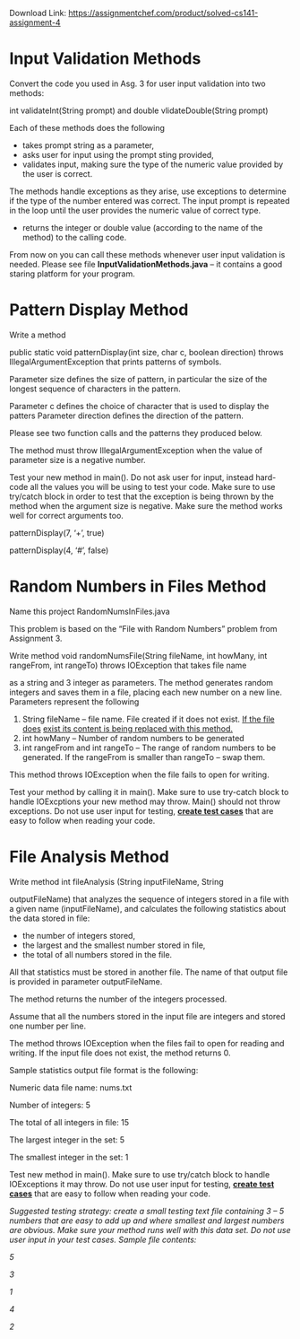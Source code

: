 Download Link: https://assignmentchef.com/product/solved-cs141-assignment-4
<br>
<h1>Input Validation Methods</h1>

<strong> </strong>

Convert the code you used in Asg. 3 for user input validation into two methods:

int validateInt(String prompt) and  double vlidateDouble(String prompt)

Each of these methods does the following

<ul>

 <li>takes prompt string as a parameter,</li>

 <li>asks user for input using the prompt sting provided,</li>

 <li>validates input, making sure the type of the numeric value provided by the user is correct.</li>

</ul>

The methods handle exceptions as they arise, use exceptions to determine if the type of the number entered was correct. The input prompt is repeated in the loop until the user provides the numeric value of correct type.

<ul>

 <li>returns the integer or double value (according to the name of the method) to the calling code.</li>

</ul>

From now on you can call these methods whenever user input validation is needed.  Please see file <strong>InputValidationMethods.java</strong> – it contains a good staring platform for your program.

<strong> </strong>

<strong> </strong>

<strong> </strong>

<h1>Pattern Display Method</h1>

Write a method

public static void patternDisplay(int size, char c, boolean direction) throws IllegalArgumentException that prints patterns of symbols.

Parameter size defines the size of pattern, in particular the size of the longest sequence of characters in the pattern.

Parameter c defines the choice of character that is used to display the patters Parameter direction defines the direction of the pattern.

Please see two function calls and the patterns they produced below.

The method must throw IllegalArgumentException when the value of parameter size is a negative number.




Test your new method in main(). Do not ask user for input, instead hard-code all the values you will be using to test your code. Make sure to use try/catch block in order to test that the exception is being thrown by the method when the argument size is negative. Make sure the method works well for correct arguments too.




patternDisplay(7, ‘+’, true)




























patternDisplay(4, ‘#’, false)

####

###

##

#

<strong> </strong>

<strong> </strong>

<strong> </strong>

<h1>Random Numbers in Files Method</h1>




Name this project RandomNumsInFiles.java

<strong><em> </em></strong>

This problem is based on the “File with Random Numbers” problem from Assignment 3.




Write method void randomNumsFile(String fileName, int howMany, int rangeFrom, int rangeTo) throws IOException that takes file name

as a string and 3 integer as parameters. The method generates random integers and saves them in a file, placing each new number on a new line. Parameters represent the following

<ol>

 <li>String fileName – file name. File created if it does not exist. <u>If the file does</u> <u>exist its content is being replaced with this method.</u></li>

 <li>int howMany – Number of random numbers to be generated</li>

 <li>int rangeFrom and int rangeTo – The range of random numbers to be generated. If the rangeFrom is smaller than rangeTo  – swap them.</li>

</ol>




This method throws IOException when the file fails to open for writing.




Test your method by calling it in main(). Make sure to use try-catch block to handle IOExcptions your new method may throw. Main() should not throw exceptions. Do not use user input for testing, <strong><u>create test cases</u></strong> that are easy to follow when reading your code.




<strong> </strong>

<strong> </strong>

<h1>File Analysis Method</h1>

<strong> </strong>

Write method int fileAnalysis (String inputFileName, String

outputFileName) that analyzes the sequence of integers stored in a file with a given name (inputFileName), and calculates the following statistics about the data stored in file:

<ul>

 <li>the number of integers stored,</li>

 <li>the largest and the smallest number stored in file,</li>

 <li>the total of all numbers stored in the file.</li>

</ul>

All that statistics must be stored in another file. The name of that output file is provided in parameter outputFileName.

The method returns the number of the integers processed.

Assume that all the numbers stored in the input file are integers and stored one number per line.

The method throws IOException when the files fail to open for reading and writing. If the input file does not exist, the method returns 0.




Sample statistics output file format is the following:

Numeric data file name: nums.txt

Number of integers: 5

The total of all integers in file: 15

The largest integer in the set: 5

The smallest integer in the set: 1




Test new method in main(). Make sure to use try/catch block to handle IOExceptions it may throw. Do not use user input for testing, <strong><u>create test cases</u></strong> that are easy to follow when reading your code.




<em>Suggested testing strategy: create a small testing text file containing 3 – 5 numbers that are easy to add up and where smallest and largest numbers are obvious. Make sure your method runs well with this data set. Do not use user input in your test cases. Sample file contents: </em>

<em>5 </em>

<em>3 </em>

<em>1 </em>

<em>4 </em>

<em>2 </em>


